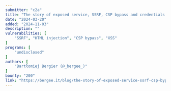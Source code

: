```yaml
---
submitter: "c2a"
title: "The story of exposed service, SSRF, CSP bypass and credentials stealing via XSS"
date: "2024-03-20"
added: "2024-11-03"
description: ""
vulnerabilities: [
    "SSRF", "HTML injection", "CSP bypass", "XSS"
]
programs: [
    "undisclosed"
]
authors: [
    "Bartłomiej Bergier (@_bergee_)"
]
bounty: "200"
link: "https://bergee.it/blog/the-story-of-exposed-service-ssrf-csp-bypass-and-credentials-stealing-via-xss/"
---
```




